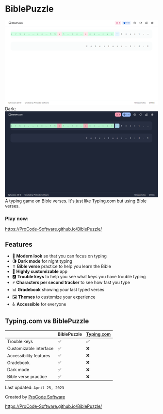 # BiblePuzzle
![BiblePuzzle (Light mode)](assets/img/Screenshot_Light.png)
Dark:
![BiblePuzzle (Dark mode)](assets/img/Screenshot_Dark.png)
A typing game on Bible verses. It's just like Typing.com but using Bible verses.

### Play now:

https://ProCode-Software.github.io/BiblePuzzle/

## Features
- 📐 **Modern look** so that you can focus on typing
- 🌗 **Dark mode** for night typing
- ✝️ **Bible verse** practice to help you learn the Bible
- 🎨 **Highly customizable** app
- 🅰️ **Trouble keys** to help you see what keys you have trouble typing
- ⚡ **Characters per second tracker** to see how fast you type
- 📊 **Gradebook** showing your last typed verses
- 🖼️ **Themes** to customize your experience
- ♿ **Accessible** for everyone

## Typing.com vs BiblePuzzle
| |BiblePuzzle |[Typing.com](https://typing.com)|
|--- | --- | ---|
|Trouble keys | ✅ | ✅ |
|Customizable interface | ✅ | ❌ |
|Accessibility features | ✅ | ❌ |
|Gradebook | ✅ | ❌ |
|Dark mode | ✅ | ❌ |
|Bible verse practice | ✅ | ❌ |

Last updated:  `April 25, 2023`

Created by [ProCode Software](https://github.com/ProCode-Software)

https://ProCode-Software.github.io/BiblePuzzle/